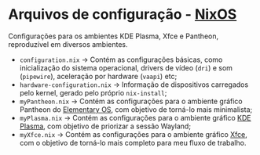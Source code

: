 # Arquivos de configuração - [NixOS](https://nixos.org/)

Configurações para os ambientes KDE Plasma, Xfce e Pantheon, reproduzível em diversos ambientes.

* `configuration.nix` → Contém as configurações básicas, como inicialização do sistema operacional, drivers de vídeo (`dri`) e som (`pipewire`), aceleração por hardware (`vaapi`) etc;
* `hardware-configuration.nix` → Informação de dispositivos carregados pelo kernel, gerado pelo próprio `nix-install`;
* `myPantheon.nix` → Contém as configurações para o ambiente gráfico Pantheon do [Elementary OS](https://elementary.io/pt_BR/), com objetivo de torná-lo mais minimalista;
* `myPlasma.nix` → Contém as configurações para o ambiente gráfico [KDE Plasma](https://kde.org/plasma-desktop/), com objetivo de priorizar a sessão Wayland;
* `myXfce.nix` → Contém as configurações para o ambiente gráfico [Xfce](https://xfce.org/), com o objetivo de torná-lo mais completo para meu fluxo de trabalho.
